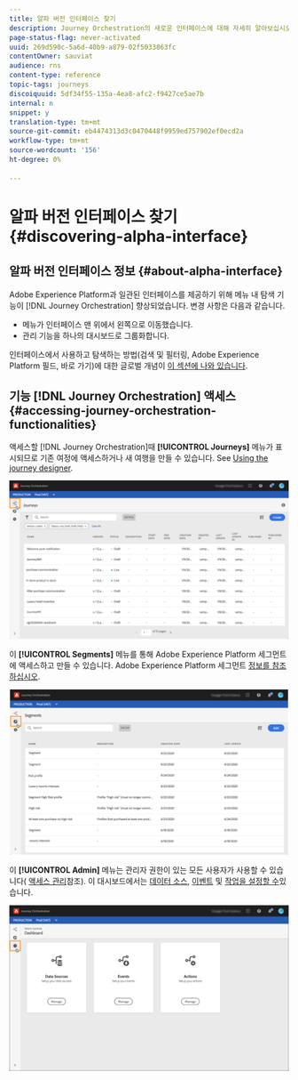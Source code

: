 ```yaml
---
title: 알파 버전 인터페이스 찾기
description: Journey Orchestration의 새로운 인터페이스에 대해 자세히 알아보십시오.
page-status-flag: never-activated
uuid: 269d590c-5a6d-40b9-a879-02f5033863fc
contentOwner: sauviat
audience: rns
content-type: reference
topic-tags: journeys
discoiquuid: 5df34f55-135a-4ea8-afc2-f9427ce5ae7b
internal: n
snippet: y
translation-type: tm+mt
source-git-commit: eb4474313d3c0470448f9959ed757902ef0ecd2a
workflow-type: tm+mt
source-wordcount: '156'
ht-degree: 0%

---
```



# 알파 버전 인터페이스 찾기 {#discovering-alpha-interface}

## 알파 버전 인터페이스 정보 {#about-alpha-interface}

Adobe Experience Platform과 일관된 인터페이스를 제공하기 위해 메뉴 내 탐색 기능이 [!DNL Journey Orchestration] 향상되었습니다. 변경 사항은 다음과 같습니다.

* 메뉴가 인터페이스 맨 위에서 왼쪽으로 이동했습니다.
* 관리 기능을 하나의 대시보드로 그룹화합니다.

인터페이스에서 사용하고 탐색하는 방법(검색 및 필터링, Adobe Experience Platform 필드, 바로 가기)에 대한 글로벌 개념이 [이 섹션에 나와 있습니다](../about/user-interface.md).

## 기능 [!DNL Journey Orchestration] 액세스 {#accessing-journey-orchestration-functionalities}

액세스할 [!DNL Journey Orchestration]때 **[!UICONTROL Journeys]** 메뉴가 표시되므로 기존 여정에 액세스하거나 새 여행을 만들 수 있습니다. See [Using the journey designer](../building-journeys/using-the-journey-designer.md).

![](../assets/interface-journeys.png)

이 **[!UICONTROL Segments]** 메뉴를 통해 Adobe Experience Platform 세그먼트에 액세스하고 만들 수 있습니다. Adobe Experience Platform 세그먼트 [정보를 참조하십시오](../segment/about-segments.md).

![](../assets/interface-segments.png)

이 **[!UICONTROL Admin]** 메뉴는 관리자 권한이 있는 모든 사용자가 사용할 수 있습니다( [액세스 관리](../about/access-management.md)참조). 이 대시보드에서는 [데이터 소스](../datasource/about-data-sources.md), [이벤트](../event/about-events.md) 및 [작업을 설정할 수](../action/action.md)있습니다.

![](../assets/interface-admin-dashboard.png)

